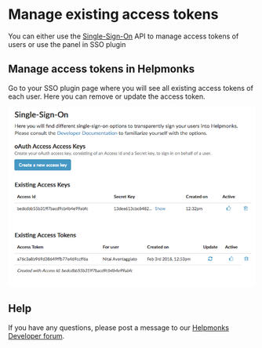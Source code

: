 # Manage existing access tokens

You can either use the [Single-Sign-On](/sso/token_create/) API to manage access tokens of users or use the panel in SSO plugin

## Manage access tokens in Helpmonks

Go to your SSO plugin page where you will see all existing access tokens of each user. Here you can remove or update the access token.

![](/images/sso_manage_keys.png)

## Help

If you have any questions, please post a message to our [Helpmonks Developer forum](https://help.helpmonks.com). 